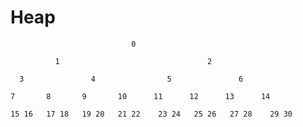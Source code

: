 # Heap

                               0

              1                                 2

      3               4                5               6

    7       8       9       10      11      12      13      14

    15 16   17 18   19 20   21 22    23 24   25 26   27 28    29 30
